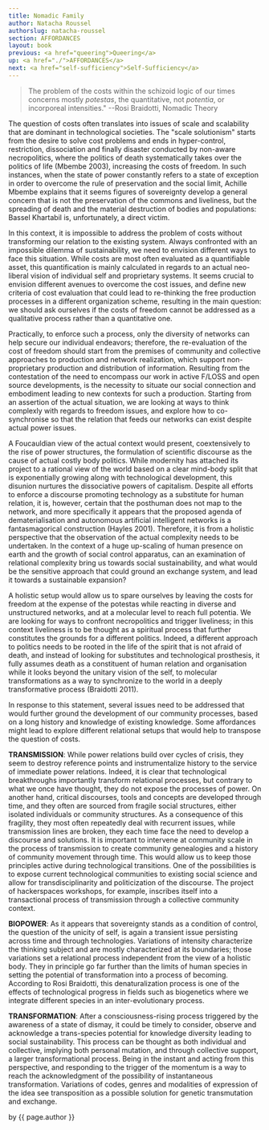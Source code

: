 ```yaml
---
title: Nomadic Family
author: Natacha Roussel
authorslug: natacha-roussel
section: AFFORDANCES
layout: book
previous: <a href="queering">Queering</a>
up: <a href="./">AFFORDANCES</a>
next: <a href="self-sufficiency">Self-Sufficiency</a>
---
```


> The problem of the costs within the schizoid logic of our times concerns mostly _potestas_, the quantitative, not _potentia_, or incorporeal intensities." 
    --Rosi Braidotti, Nomadic Theory

The question of costs often translates into issues of scale and
scalability that are dominant in technological societies. The "scale
solutionism" starts from the desire to solve cost problems and ends in
hyper-control, restriction, dissociation and finally disaster
conducted by non-aware necropolitics, where the politics of death
systematically takes over the politics of life (Mbembe 2003),
increasing the costs of freedom. In such instances, when the state of
power constantly refers to a state of exception in order to overcome
the rule of preservation and the social limit, Achille Mbembe explains
that it seems figures of sovereignty develop a general concern that is
not the preservation of the commons and liveliness, but the spreading
of death and the material destruction of bodies and populations:
Bassel Khartabil is, unfortunately, a direct victim.

In this context, it is impossible to address the problem of costs
without transforming our relation to the existing system. Always
confronted with an impossible dilemma of sustainability, we need to
envision different ways to face this situation. While costs are most
often evaluated as a quantifiable asset, this quantification is mainly
calculated in regards to an actual neo-liberal vision of individual
self and proprietary systems. It seems crucial to envision different
avenues to overcome the cost issues, and define new criteria of cost
evaluation that could lead to re-thinking the free production
processes in a different organization scheme, resulting in the main
question: we should ask ourselves if the costs of freedom cannot be
addressed as a qualitative process rather than a quantitative one.

Practically, to enforce such a process, only the diversity of networks
can help secure our individual endeavors; therefore, the re-evaluation
of the cost of freedom should start from the premises of community and
collective approaches to production and network realization, which
support non-proprietary production and distribution of
information. Resulting from the contestation of the need to encompass
our work in active F/LOSS and open source developments, is the
necessity to situate our social connection and embodiment leading to
new contexts for such a production. Starting from an assertion of the
actual situation, we are looking at ways to think complexly with
regards to freedom issues, and explore how to co-synchronise so that
the relation that feeds our networks can exist despite actual power
issues.

A Foucauldian view of the actual context would present, coextensively
to the rise of power structures, the formulation of scientific
discourse as the cause of actual costly body politics. While modernity
has attached its project to a rational view of the world based on a
clear mind-body split that is exponentially growing along with
technological development, this disunion nurtures the dissociative
powers of capitalism. Despite all efforts to enforce a discourse
promoting technology as a substitute for human relation, it is,
however, certain that the posthuman does not map to the network, and
more specifically it appears that the proposed agenda of
dematerialisation and autonomous artificial intelligent networks is a
fantasmagorical construction (Hayles 2001). Therefore, it is from a
holistic perspective that the observation of the actual complexity
needs to be undertaken. In the context of a huge up-scaling of human
presence on earth and the growth of social control apparatus, can an
examination of relational complexity bring us towards social
sustainability, and what would be the sensitive approach that could
ground an exchange system, and lead it towards a sustainable
expansion?

A holistic setup would allow us to spare ourselves by leaving the
costs for freedom at the expense of the potestas while reacting in
diverse and unstructured networks, and at a molecular level to reach
full potentia. We are looking for ways to confront necropolitics and
trigger liveliness; in this context liveliness is to be thought as a
spiritual process that further constitutes the grounds for a different
politics. Indeed, a different approach to politics needs to be rooted
in the life of the spirit that is not afraid of death, and instead of
looking for substitutes and technological prosthesis, it fully assumes
death as a constituent of human relation and organisation while it
looks beyond the unitary vision of the self, to molecular
transformations as a way to synchronize to the world in a deeply
transformative process (Braidotti 2011).

In response to this statement, several issues need to be addressed
that would further ground the development of our community processes,
based on a long history and knowledge of existing knowledge. Some
affordances might lead to explore different relational setups that
would help to transpose the question of costs.

__TRANSMISSION__: While power relations build over cycles of crisis,
they seem to destroy reference points and instrumentalize history to
the service of immediate power relations. Indeed, it is clear that
technological breakthroughs importantly transform relational
processes, but contrary to what we once have thought, they do not
expose the processes of power. On another hand, critical discourses,
tools and concepts are developed through time, and they often are
sourced from fragile social structures, either isolated individuals or
community structures. As a consequence of this fragility, they most
often repeatedly deal with recurrent issues, while transmission lines
are broken, they each time face the need to develop a discourse and
solutions. It is important to intervene at community scale in the
process of transmission to create community genealogies and a history
of community movement through time. This would allow us to keep those
principles active during technological transitions. One of the
possibilities is to expose current technological communities to
existing social science and allow for transdisciplinarity and
politicization of the discourse. The project of hackerspaces
workshops, for example, inscribes itself into a transactional process
of transmission through a collective community context.

__BIOPOWER__: As it appears that sovereignty stands as a condition of
control, the question of the unicity of self, is again a transient
issue persisting across time and through technologies. Variations of
intensity characterize the thinking subject and are mostly
characterized at its boundaries; those variations set a relational
process independent from the view of a holistic body. They in
principle go far further than the limits of human species in setting
the potential of transformation into a process of becoming. According
to Rosi Braidotti, this denaturalization process is one of the effects
of technological progress in fields such as biogenetics where we
integrate different species in an inter-evolutionary process.

__TRANSFORMATION__: After a consciousness-rising process triggered by
the awareness of a state of dismay, it could be timely to consider,
observe and acknowledge a trans-species potential for knowledge
diversity leading to social sustainability. This process can be
thought as both individual and collective, implying both personal
mutation, and through collective support, a larger transformational
process. Being in the instant and acting from this perspective, and
responding to the trigger of the momentum is a way to reach the
acknowledgment of the possibility of instantaneous
transformation. Variations of codes, genres and modalities of
expression of the idea see transposition as a possible solution for
genetic transmutation and exchange.

<p class="author bio">by {{ page.author }}</p>
